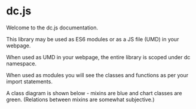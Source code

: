 # dc.js

Welcome to the dc.js documentation.

This library may be used as ES6 modules or as a JS file (UMD) in your webpage.

When used as UMD in your webpage, the entire library is scoped under dc namespace.

When used as modules you will see the classes and functions as per your import
statements.

A class diagram is shown below - mixins are blue and chart classes are green. (Relations between mixins are somewhat subjective.)

<a id="insert-svg-here" />
<script>
window.fetch("../../img/class-hierarchy.svg").then(function(result) {
    result.text().then(function(content) {
    document.getElementById('insert-svg-here').outerHTML = content;
    });
    });
</script>

